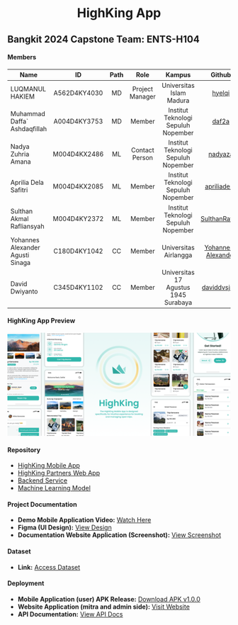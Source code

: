 <h1 align="center">
  HighKing App
</h1>
<h2 align="center>
  Booking Hiking Trip in Indonesia  
</h2>
<h3 align="center">
  Bangkit 2024 Capstone Team: ENTS-H104
</h3>


#### Members
| Name                             | ID           | Path  | Role           | Kampus                               | Github                                                     |
| -------------------------------- |:------------:|:-----:| :------------: | :----------------------------------: |:----------------------------------------------------------:|
| LUQMANUL HAKIEM                  | A562D4KY4030 | MD    | Project Manager| Universitas Islam Madura             | [hyelqi](https://github.com/luqmanulhakiem/luqmanulhakiem) |
| Muhammad Daffa` Ashdaqfillah     | A004D4KY3753 | MD    | Member         | Institut Teknologi Sepuluh Nopember  | [daf2a](https://github.com/daf2a)                                                          |
| Nadya Zuhria Amana               | M004D4KX2486 | ML    | Contact Person | Institut Teknologi Sepuluh Nopember  | [nadyaza](https://github.com/nadyaza)                                                           |
| Aprilia Dela Safitri             | M004D4KX2085 | ML    | Member         | Institut Teknologi Sepuluh Nopember  | [apriliadesa](https://github.com/apriliadesa)              |
| Sulthan Akmal Rafliansyah        | M004D4KY2372 | ML    | Member         | Institut Teknologi Sepuluh Nopember  | [SulthanRaflyy](https://github.com/SulthanRaflyy)          |
| Yohannes Alexander Agusti Sinaga | C180D4KY1042 | CC    | Member         | Universitas Airlangga                | [Yohannes-Alexander](https://github.com/Yohannes-Alexander)  |
| David Dwiyanto                   | C345D4KY1102 | CC    | Member         | Universitas 17 Agustus 1945 Surabaya | [daviddvsjrgg](https://github.com/daviddvsjrgg)                      |

#### HighKing App Preview
<img src="./covergithub.png" alt="readme-project-template">

#### Repository
- [HighKing Mobile App](https://github.com/ENTS-H104/highking-mobile-app)
- [HighKing Partners Web App](https://github.com/ENTS-H104/highking-partners-web)
- [Backend Service](https://github.com/ENTS-H104/backend) 
- [Machine Learning Model](https://github.com/ENTS-H104/ML)

#### Project Documentation
- **Demo Mobile Application Video:** [Watch Here](https://youtu.be/kNEz4Ca6-c0?si=rWz-c-ujyC4E226f)
- **Figma (UI Design):** [View Design](https://www.figma.com/design/rwqQOpgr353XAGuA1HvHls/PegiMuncak-App-Design-Client-Side?node-id=119-94&t=G8zHvYAljDHvl8LJ-1)
- **Documentation Website Application (Screenshot):** [View Screenshot](https://regal-flannel-91c.notion.site/HighKing-Web-Application-35275c2ffffa41a8af11d8a4bd6fa65b?pvs=4)

#### Dataset
- **Link:** [Access Dataset](https://drive.google.com/drive/folders/1t3FtZUQO64jpuS5xTbVBqWiIcK7hLpMj)

#### Deployment
- **Mobile Application (user) APK Release:** [Download APK v1.0.0](https://github.com/ENTS-H104/highking-mobile-app/releases/tag/v1.0.0)
- **Website Application (mitra and admin side):** [Visit Website](https://mitra.highking.cloud/)
- **API Documentation:** [View API Docs](https://documenter.getpostman.com/view/10569515/2sA3QqfY3J)
